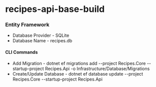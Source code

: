# recipes-api-base-build

### Entity Framework

- Database Provider - SQLite
- Database Name - recipes.db

#### CLI Commands
- Add Migration - dotnet ef migrations add <Name> --project Recipes.Core --startup-project Recipes.Api -o Infrastructure/Database/Migrations
- Create/Update Database - dotnet ef database update --project Recipes.Core --startup-project Recipes.Api